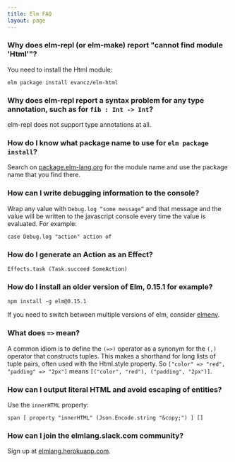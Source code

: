 ```yaml
---
title: Elm FAQ
layout: page
---
```


### Why does elm-repl (or elm-make) report "cannot find module 'Html'"?
You need to install the Html module:

    elm package install evancz/elm-html

### Why does elm-repl report a syntax problem for any type annotation, such as for `fib : Int -> Int`?

elm-repl does not support type annotations at all.

### How do I know what package name to use for `elm package install`?
Search on [package.elm-lang.org](http://package.elm-lang.org/) for the module name and use the package name that you find there.

### How can I write debugging information to the console?
Wrap any value with `Debug.log “some message”` and that message and the value will be written to the javascript console every time the value is evaluated. For example:

    case Debug.log "action" action of

### How do I generate an Action as an Effect?

    Effects.task (Task.succeed SomeAction)

### How do I install an older version of Elm, 0.15.1 for example?

    npm install -g elm@0.15.1

If you need to switch between multiple versions of elm, consider [elmenv](https://github.com/sonnym/elmenv).

### What does `=>` mean?
A common idiom is to define the `(=>)` operator as a synonym for the `(,)` operator that constructs tuples. This makes a shorthand for long lists of tuple pairs, often used with the Html.style property.  So `["color" => "red", "padding" => "2px"]` means `[("color", "red"), ("padding", "2px")]`.

### How can I output literal HTML and avoid escaping of entities?
Use the `innerHTML` property:

    span [ property "innerHTML" (Json.Encode.string "&copy;") ] []

### How can I join the elmlang.slack.com community?
Sign up at [elmlang.herokuapp.com](http://elmlang.herokuapp.com/).
